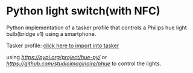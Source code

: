 # Python light switch(with NFC)

Python implementation of a tasker profile that controls a Philips hue light bulb(bridge v1) using a smartphone.

Tasker profile: [click here to import into tasker](https://taskernet.com/shares/?user=AS35m8nv1KuvjhM0pdla8WpZ5wfdwnySD78mEvjYKdEwdDrSVYEqmhYMqeaHhcol9kVCBw%3D%3D&id=Profile%3ANfc+Hue+Dim+Off)


using *https://pypi.org/project/hue-py/* or *https://github.com/studioimaginaire/phue* to control the lights.

